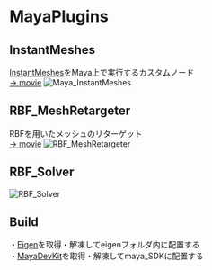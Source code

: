 
# MayaPlugins
 ## InstantMeshes
 [InstantMeshes](https://github.com/wjakob/instant-meshes)をMaya上で実行するカスタムノード  
 [-> movie](https://vimeo.com/manage/videos/277332931)
 ![Maya_InstantMeshes](https://user-images.githubusercontent.com/13941074/148634662-fe9cc5b0-86dd-4a82-9222-fe05207d16d7.jpg)
 ## RBF_MeshRetargeter
 RBFを用いたメッシュのリターゲット  
 [-> movie](https://vimeo.com/manage/videos/267164370)
 ![RBF_MeshRetargeter](https://user-images.githubusercontent.com/13941074/148634704-a87ab557-d391-4ebd-b51e-df377797e819.jpg)
 ## RBF_Solver
 ![RBF_Solver](https://user-images.githubusercontent.com/13941074/154509169-5f186da7-c95d-4658-889b-c7d7d40348d8.png)
 ## Build
  ・[Eigen](https://eigen.tuxfamily.org/index.php?title=Main_Page)を取得・解凍してeigenフォルダ内に配置する  
  ・[MayaDevKit](https://www.autodesk.com/developer-network/platform-technologies/maya)を取得・解凍してmaya_SDKに配置する
